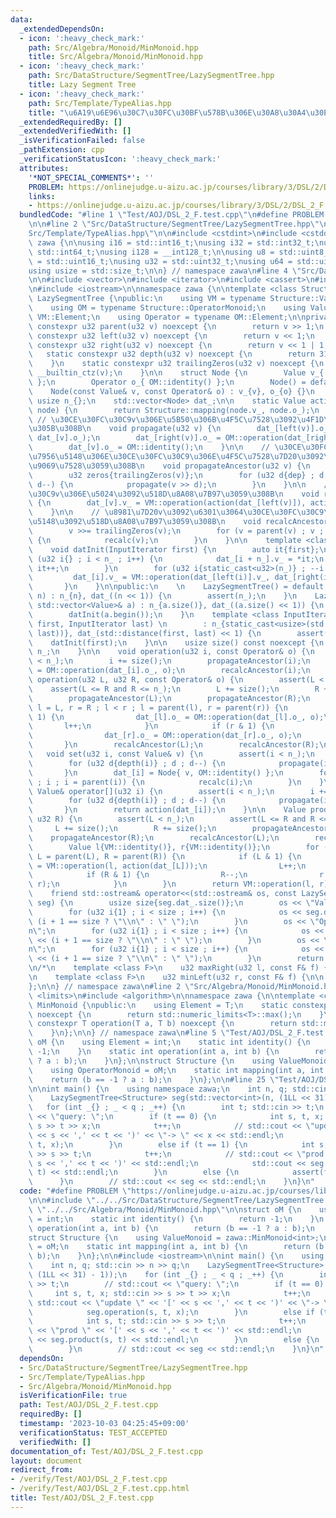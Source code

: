 ```yaml
---
data:
  _extendedDependsOn:
  - icon: ':heavy_check_mark:'
    path: Src/Algebra/Monoid/MinMonoid.hpp
    title: Src/Algebra/Monoid/MinMonoid.hpp
  - icon: ':heavy_check_mark:'
    path: Src/DataStructure/SegmentTree/LazySegmentTree.hpp
    title: Lazy Segment Tree
  - icon: ':heavy_check_mark:'
    path: Src/Template/TypeAlias.hpp
    title: "\u6A19\u6E96\u30C7\u30FC\u30BF\u578B\u306E\u30A8\u30A4\u30EA\u30A2\u30B9"
  _extendedRequiredBy: []
  _extendedVerifiedWith: []
  _isVerificationFailed: false
  _pathExtension: cpp
  _verificationStatusIcon: ':heavy_check_mark:'
  attributes:
    '*NOT_SPECIAL_COMMENTS*': ''
    PROBLEM: https://onlinejudge.u-aizu.ac.jp/courses/library/3/DSL/2/DSL_2_F
    links:
    - https://onlinejudge.u-aizu.ac.jp/courses/library/3/DSL/2/DSL_2_F
  bundledCode: "#line 1 \"Test/AOJ/DSL_2_F.test.cpp\"\n#define PROBLEM \"https://onlinejudge.u-aizu.ac.jp/courses/library/3/DSL/2/DSL_2_F\"\
    \n\n#line 2 \"Src/DataStructure/SegmentTree/LazySegmentTree.hpp\"\n\n#line 2 \"\
    Src/Template/TypeAlias.hpp\"\n\n#include <cstdint>\n#include <cstddef>\n\nnamespace\
    \ zawa {\n\nusing i16 = std::int16_t;\nusing i32 = std::int32_t;\nusing i64 =\
    \ std::int64_t;\nusing i128 = __int128_t;\n\nusing u8 = std::uint8_t;\nusing u16\
    \ = std::uint16_t;\nusing u32 = std::uint32_t;\nusing u64 = std::uint64_t;\n\n\
    using usize = std::size_t;\n\n} // namespace zawa\n#line 4 \"Src/DataStructure/SegmentTree/LazySegmentTree.hpp\"\
    \n\n#include <vector>\n#include <iterator>\n#include <cassert>\n#include <ostream>\n\
    \n#include <iostream>\n\nnamespace zawa {\n\ntemplate <class Structure>\nclass\
    \ LazySegmentTree {\npublic:\n    using VM = typename Structure::ValueMonoid;\n\
    \    using OM = typename Structure::OperatorMonoid;\n    using Value = typename\
    \ VM::Element;\n    using Operator = typename OM::Element;\n\nprivate:\n    static\
    \ constexpr u32 parent(u32 v) noexcept {\n        return v >> 1;\n    }\n    static\
    \ constexpr u32 left(u32 v) noexcept {\n        return v << 1;\n    }\n    static\
    \ constexpr u32 right(u32 v) noexcept {\n        return v << 1 | 1;\n    }\n \
    \   static constexpr u32 depth(u32 v) noexcept {\n        return 31u - __builtin_clz(v);\n\
    \    }\n    static constexpr u32 trailingZeros(u32 v) noexcept {\n        return\
    \ __builtin_ctz(v);\n    }\n\n    struct Node {\n        Value v_{ VM::identity()\
    \ };\n        Operator o_{ OM::identity() };\n        Node() = default;\n    \
    \    Node(const Value& v, const Operator& o) : v_{v}, o_{o} {}\n    };\n\n   \
    \ usize n_{};\n    std::vector<Node> dat_;\n\n    static Value action(const Node&\
    \ node) {\n        return Structure::mapping(node.v_, node.o_);\n    }\n\n   \
    \ // \u30CE\u30FC\u30C9v\u306E\u5B50\u306B\u4F5C\u7528\u3092\u4F1D\u64AD\u3055\
    \u305B\u308B\n    void propagate(u32 v) {\n        dat_[left(v)].o_ = OM::operation(dat_[left(v)].o_,\
    \ dat_[v].o_);\n        dat_[right(v)].o_ = OM::operation(dat_[right(v)].o_, dat_[v].o_);\n\
    \        dat_[v].o_ = OM::identity();\n    }\n\n    // \u30CE\u30FC\u30C9v\u306E\
    \u7956\u5148\u306E\u30CE\u30FC\u30C9\u306E\u4F5C\u7528\u7D20\u3092\u5168\u3066\
    \u9069\u7528\u3059\u308B\n    void propagateAncestor(u32 v) {\n        u32 dep{depth(v)};\n\
    \        u32 zeros{trailingZeros(v)};\n        for (u32 d{dep} ; d != zeros ;\
    \ d--) {\n            propagate(v >> d);\n        }\n    }\n\n    // \u30CE\u30FC\
    \u30C9v\u306E\u5024\u3092\u518D\u8A08\u7B97\u3059\u308B\n    void recalc(u32 v)\
    \ {\n        dat_[v].v_ = VM::operation(action(dat_[left(v)]), action(dat_[right(v)]));\n\
    \    }\n\n    // \u8981\u7D20v\u3092\u6301\u3064\u30CE\u30FC\u30C9\u306E\u7956\
    \u5148\u3092\u518D\u8A08\u7B97\u3059\u308B\n    void recalcAncestor(u32 v) {\n\
    \        v >>= trailingZeros(v);\n        for (v = parent(v) ; v ; v = parent(v))\
    \ {\n            recalc(v);\n        }\n    }\n\n    template <class InputIterator>\n\
    \    void datInit(InputIterator first) {\n        auto it{first};\n        for\
    \ (u32 i{} ; i < n_ ; i++) {\n            dat_[i + n_].v_ = *it;\n           \
    \ it++;\n        }\n        for (u32 i{static_cast<u32>(n_)} ; --i ; ) {\n   \
    \         dat_[i].v_ = VM::operation(dat_[left(i)].v_, dat_[right(i)].v_);\n \
    \       }\n    }\n\npublic:\n    \n    LazySegmentTree() = default;\n    LazySegmentTree(usize\
    \ n) : n_{n}, dat_((n << 1)) {\n        assert(n_);\n    }\n    LazySegmentTree(const\
    \ std::vector<Value>& a) : n_{a.size()}, dat_((a.size() << 1)) {\n        assert(!a.empty());\n\
    \        datInit(a.begin());\n    }\n    template <class InputIterator>\n    LazySegmentTree(InputIterator\
    \ first, InputIterator last) \n        : n_{static_cast<usize>(std::distance(first,\
    \ last))}, dat_(std::distance(first, last) << 1) {\n        assert(n_);\n    \
    \    datInit(first);\n    }\n\n    usize size() const noexcept {\n        return\
    \ n_;\n    }\n\n    void operation(u32 i, const Operator& o) {\n        assert(i\
    \ < n_);\n        i += size();\n        propagateAncestor(i);\n        dat_[i].o_\
    \ = OM::operation(dat_[i].o_, o);\n        recalcAncestor(i);\n    }\n\n    void\
    \ operation(u32 L, u32 R, const Operator& o) {\n        assert(L < n_);\n    \
    \    assert(L <= R and R <= n_);\n        L += size();\n        R += size();\n\
    \        propagateAncestor(L);\n        propagateAncestor(R);\n        for (u32\
    \ l = L, r = R ; l < r ; l = parent(l), r = parent(r)) {\n            if (l &\
    \ 1) {\n                dat_[l].o_ = OM::operation(dat_[l].o_, o);\n         \
    \       l++;\n            }\n            if (r & 1) {\n                r--;\n\
    \                dat_[r].o_ = OM::operation(dat_[r].o_, o);\n            }\n \
    \       }\n        recalcAncestor(L);\n        recalcAncestor(R);\n    }\n\n \
    \   void set(u32 i, const Value& v) {\n        assert(i < n_);\n        i += size();\n\
    \        for (u32 d{depth(i)} ; d ; d--) {\n            propagate(i >> d);\n \
    \       }\n        dat_[i] = Node{ v, OM::identity() };\n        for (i = parent(i)\
    \ ; i ; i = parent(i)) {\n            recalc(i);\n        }\n    }\n\n    const\
    \ Value& operator[](u32 i) {\n        assert(i < n_);\n        i += size();\n\
    \        for (u32 d{depth(i)} ; d ; d--) {\n            propagate(i >> d);\n \
    \       }\n        return action(dat_[i]);\n    }\n\n    Value product(u32 L,\
    \ u32 R) {\n        assert(L < n_);\n        assert(L <= R and R <= n_);\n   \
    \     L += size();\n        R += size();\n        propagateAncestor(L);\n    \
    \    propagateAncestor(R);\n        recalcAncestor(L);\n        recalcAncestor(R);\n\
    \        Value l{VM::identity()}, r{VM::identity()};\n        for ( ; L < R ;\
    \ L = parent(L), R = parent(R)) {\n            if (L & 1) {\n                l\
    \ = VM::operation(l, action(dat_[L]));\n                L++;\n            }\n\
    \            if (R & 1) {\n                R--;\n                r = VM::operation(action(dat_[R]),\
    \ r);\n            }\n        }\n        return VM::operation(l, r);\n    }\n\n\
    \    friend std::ostream& operator<<(std::ostream& os, const LazySegmentTree&\
    \ seg) {\n        usize size{seg.dat_.size()};\n        os << \"Value :\\n\";\n\
    \        for (u32 i{1} ; i < size ; i++) {\n            os << seg.dat_[i].v_ <<\
    \ (i + 1 == size ? \"\\n\" : \" \");\n        }\n        os << \"Operator :\\\
    n\";\n        for (u32 i{1} ; i < size ; i++) {\n            os << seg.dat_[i].o_\
    \ << (i + 1 == size ? \"\\n\" : \" \");\n        }\n        os << \"Action :\\\
    n\";\n        for (u32 i{1} ; i < size ; i++) {\n            os << action(seg.dat_[i])\
    \ << (i + 1 == size ? \"\\n\" : \" \");\n        }\n        return os;\n    }\n\
    \n/*\n    template <class F>\n    u32 maxRight(u32 l, const F& f) {\n\n    }\n\
    \n    template <class F>\n    u32 minLeft(u32 r, const F& f) {\n\n    }\n*/\n\
    };\n\n} // namespace zawa\n#line 2 \"Src/Algebra/Monoid/MinMonoid.hpp\"\n\n#include\
    \ <limits>\n#include <algorithm>\n\nnamespace zawa {\n\ntemplate <class T>\nclass\
    \ MinMonoid {\npublic:\n    using Element = T;\n    static constexpr T identity()\
    \ noexcept {\n        return std::numeric_limits<T>::max();\n    }\n    static\
    \ constexpr T operation(T a, T b) noexcept {\n        return std::min(a, b);\n\
    \    }\n};\n\n} // namespace zawa\n#line 5 \"Test/AOJ/DSL_2_F.test.cpp\"\n\nstruct\
    \ oM {\n    using Element = int;\n    static int identity() {\n        return\
    \ -1;\n    }\n    static int operation(int a, int b) {\n        return (b == -1\
    \ ? a : b);\n    }\n};\n\nstruct Structure {\n    using ValueMonoid = zawa::MinMonoid<int>;\n\
    \    using OperatorMonoid = oM;\n    static int mapping(int a, int b) {\n    \
    \    return (b == -1 ? a : b);\n    }\n};\n\n#line 25 \"Test/AOJ/DSL_2_F.test.cpp\"\
    \n\nint main() {\n    using namespace zawa;\n    int n, q; std::cin >> n >> q;\n\
    \    LazySegmentTree<Structure> seg(std::vector<int>(n, (1LL << 31) - 1));\n \
    \   for (int _{} ; _ < q ; _++) {\n        int t; std::cin >> t;\n        // std::cout\
    \ << \"query: \";\n        if (t == 0) {\n            int s, t, x; std::cin >>\
    \ s >> t >> x;\n            t++;\n            // std::cout << \"update \" << '['\
    \ << s << ',' << t << ')' << \"-> \" << x << std::endl;\n            seg.operation(s,\
    \ t, x);\n        }\n        else if (t == 1) {\n            int s, t; std::cin\
    \ >> s >> t;\n            t++;\n            // std::cout << \"prod \" << '[' <<\
    \ s << ',' << t << ')' << std::endl;\n            std::cout << seg.product(s,\
    \ t) << std::endl;\n        }\n        else {\n            assert(false);\n  \
    \      }\n        // std::cout << seg << std::endl;\n    }\n}\n"
  code: "#define PROBLEM \"https://onlinejudge.u-aizu.ac.jp/courses/library/3/DSL/2/DSL_2_F\"\
    \n\n#include \"../../Src/DataStructure/SegmentTree/LazySegmentTree.hpp\"\n#include\
    \ \"../../Src/Algebra/Monoid/MinMonoid.hpp\"\n\nstruct oM {\n    using Element\
    \ = int;\n    static int identity() {\n        return -1;\n    }\n    static int\
    \ operation(int a, int b) {\n        return (b == -1 ? a : b);\n    }\n};\n\n\
    struct Structure {\n    using ValueMonoid = zawa::MinMonoid<int>;\n    using OperatorMonoid\
    \ = oM;\n    static int mapping(int a, int b) {\n        return (b == -1 ? a :\
    \ b);\n    }\n};\n\n#include <iostream>\n\nint main() {\n    using namespace zawa;\n\
    \    int n, q; std::cin >> n >> q;\n    LazySegmentTree<Structure> seg(std::vector<int>(n,\
    \ (1LL << 31) - 1));\n    for (int _{} ; _ < q ; _++) {\n        int t; std::cin\
    \ >> t;\n        // std::cout << \"query: \";\n        if (t == 0) {\n       \
    \     int s, t, x; std::cin >> s >> t >> x;\n            t++;\n            //\
    \ std::cout << \"update \" << '[' << s << ',' << t << ')' << \"-> \" << x << std::endl;\n\
    \            seg.operation(s, t, x);\n        }\n        else if (t == 1) {\n\
    \            int s, t; std::cin >> s >> t;\n            t++;\n            // std::cout\
    \ << \"prod \" << '[' << s << ',' << t << ')' << std::endl;\n            std::cout\
    \ << seg.product(s, t) << std::endl;\n        }\n        else {\n            assert(false);\n\
    \        }\n        // std::cout << seg << std::endl;\n    }\n}\n"
  dependsOn:
  - Src/DataStructure/SegmentTree/LazySegmentTree.hpp
  - Src/Template/TypeAlias.hpp
  - Src/Algebra/Monoid/MinMonoid.hpp
  isVerificationFile: true
  path: Test/AOJ/DSL_2_F.test.cpp
  requiredBy: []
  timestamp: '2023-10-03 04:25:45+09:00'
  verificationStatus: TEST_ACCEPTED
  verifiedWith: []
documentation_of: Test/AOJ/DSL_2_F.test.cpp
layout: document
redirect_from:
- /verify/Test/AOJ/DSL_2_F.test.cpp
- /verify/Test/AOJ/DSL_2_F.test.cpp.html
title: Test/AOJ/DSL_2_F.test.cpp
---
```

